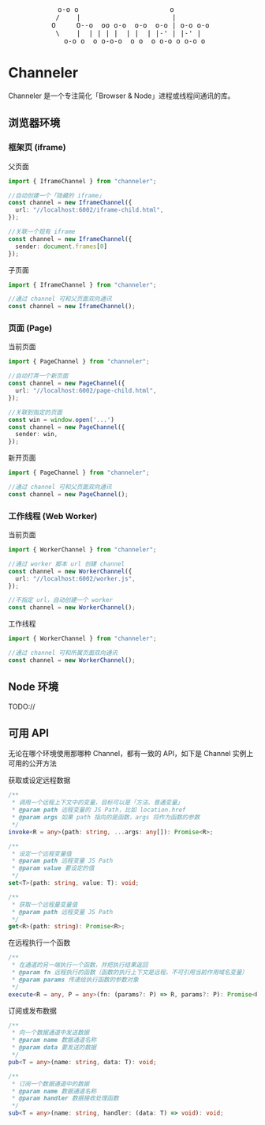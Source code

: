 <pre align="center">
 o-o o                      o         
 /    |                      |         
O     O--o  oo o-o  o-o  o-o | o-o o-o 
 \    |  | | | |  | |  | |-' | |-' |   
  o-o o  o o-o-o  o o  o o-o o o-o o 
</pre>

# Channeler

Channeler 是一个专注简化「Browser & Node」进程或线程间通讯的库。

## 浏览器环境

### 框架页 (iframe)

父页面
```ts
import { IframeChannel } from "channeler";

//自动创建一个「隐藏的 iframe」
const channel = new IframeChannel({
  url: "//localhost:6002/iframe-child.html",
});

//关联一个现有 iframe
const channel = new IframeChannel({
  sender: document.frames[0]
});

```

子页面
```ts
import { IframeChannel } from "channeler";

//通过 channel 可和父页面双向通讯
const channel = new IframeChannel();
```

### 页面 (Page)

当前页面
```ts
import { PageChannel } from "channeler";

//自动打弄一个新页面
const channel = new PageChannel({
  url: "//localhost:6002/page-child.html",
});

//关联到指定的页面
const win = window.open('...')
const channel = new PageChannel({
  sender: win,
});
```

新开页面
```ts
import { PageChannel } from "channeler";

//通过 channel 可和父页面双向通讯
const channel = new PageChannel();
```

### 工作线程 (Web Worker)

当前页面
```ts
import { WorkerChannel } from "channeler";

//通过 worker 脚本 url 创建 channel
const channel = new WorkerChannel({
  url: "//localhost:6002/worker.js",
});

//不指定 url，自动创建一个 worker
const channel = new WorkerChannel();
```

工作线程
```ts
import { WorkerChannel } from "channeler";

//通过 channel 可和所属页面双向通讯
const channel = new WorkerChannel();
```

## Node 环境

TODO://

## 可用 API

无论在哪个环境使用那哪种 Channel，都有一致的 API，如下是 Channel 实例上可用的公开方法

获取或设定远程数据
```ts
/**
 * 调用一个远程上下文中的变量，目标可以是「方法、普通变量」
 * @param path 远程变量的 JS Path，比如 location.href
 * @param args 如果 path 指向的是函数，args 将作为函数的参数
 */
invoke<R = any>(path: string, ...args: any[]): Promise<R>;

/**
 * 设定一个远程变量值
 * @param path 远程变量 JS Path
 * @param value 要设定的值
 */
set<T>(path: string, value: T): void;

/**
 * 获取一个远程量变量值
 * @param path 远程变量 JS Path
 */
get<R>(path: string): Promise<R>;
```

在远程执行一个函数
```ts
/**
 * 在通道的另一端执行一个函数，并把执行结果返回
 * @param fn 远程执行的函数（函数的执行上下文是远程，不可引用当前作用域名变量）
 * @param params 传递给执行函数的参数对象
 */
execute<R = any, P = any>(fn: (params?: P) => R, params?: P): Promise<R>;
```


订阅或发布数据
```ts
/**
 * 向一个数据通道中发送数据
 * @param name 数据通道名称
 * @param data 要发送的数据
 */
pub<T = any>(name: string, data: T): void;

/**
 * 订阅一个数据通道中的数据
 * @param name 数据通道名称
 * @param handler 数据接收处理函数
 */
sub<T = any>(name: string, handler: (data: T) => void): void;
```